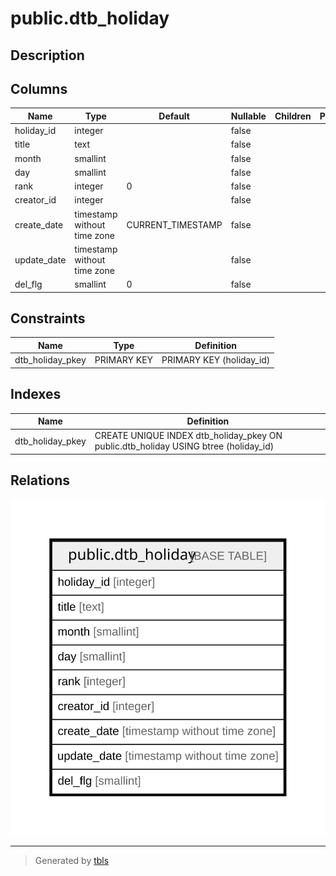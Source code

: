 # public.dtb_holiday

## Description

## Columns

| Name | Type | Default | Nullable | Children | Parents | Comment |
| ---- | ---- | ------- | -------- | -------- | ------- | ------- |
| holiday_id | integer |  | false |  |  |  |
| title | text |  | false |  |  |  |
| month | smallint |  | false |  |  |  |
| day | smallint |  | false |  |  |  |
| rank | integer | 0 | false |  |  |  |
| creator_id | integer |  | false |  |  |  |
| create_date | timestamp without time zone | CURRENT_TIMESTAMP | false |  |  |  |
| update_date | timestamp without time zone |  | false |  |  |  |
| del_flg | smallint | 0 | false |  |  |  |

## Constraints

| Name | Type | Definition |
| ---- | ---- | ---------- |
| dtb_holiday_pkey | PRIMARY KEY | PRIMARY KEY (holiday_id) |

## Indexes

| Name | Definition |
| ---- | ---------- |
| dtb_holiday_pkey | CREATE UNIQUE INDEX dtb_holiday_pkey ON public.dtb_holiday USING btree (holiday_id) |

## Relations

![er](public.dtb_holiday.svg)

---

> Generated by [tbls](https://github.com/k1LoW/tbls)
